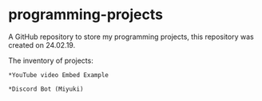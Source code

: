 # programming-projects
A GitHub repository to store my programming projects, this repository was created on 24.02.19.

The inventory of projects:

	*YouTube video Embed Example

	*Discord Bot (Miyuki)
